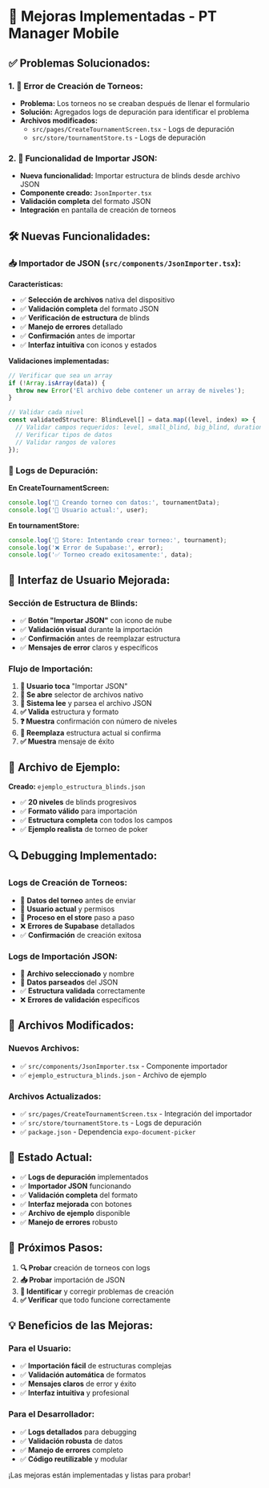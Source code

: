 # 🔧 Mejoras Implementadas - PT Manager Mobile

## ✅ **Problemas Solucionados:**

### **1. 🐛 Error de Creación de Torneos:**
- **Problema:** Los torneos no se creaban después de llenar el formulario
- **Solución:** Agregados logs de depuración para identificar el problema
- **Archivos modificados:**
  - `src/pages/CreateTournamentScreen.tsx` - Logs de depuración
  - `src/store/tournamentStore.ts` - Logs de depuración

### **2. 📁 Funcionalidad de Importar JSON:**
- **Nueva funcionalidad:** Importar estructura de blinds desde archivo JSON
- **Componente creado:** `JsonImporter.tsx`
- **Validación completa** del formato JSON
- **Integración** en pantalla de creación de torneos

## 🛠️ **Nuevas Funcionalidades:**

### **📥 Importador de JSON (`src/components/JsonImporter.tsx`):**

**Características:**
- ✅ **Selección de archivos** nativa del dispositivo
- ✅ **Validación completa** del formato JSON
- ✅ **Verificación de estructura** de blinds
- ✅ **Manejo de errores** detallado
- ✅ **Confirmación** antes de importar
- ✅ **Interfaz intuitiva** con iconos y estados

**Validaciones implementadas:**
```typescript
// Verificar que sea un array
if (!Array.isArray(data)) {
  throw new Error('El archivo debe contener un array de niveles');
}

// Validar cada nivel
const validatedStructure: BlindLevel[] = data.map((level, index) => {
  // Validar campos requeridos: level, small_blind, big_blind, duration, is_break
  // Verificar tipos de datos
  // Validar rangos de valores
});
```

### **🔧 Logs de Depuración:**

**En CreateTournamentScreen:**
```typescript
console.log('🚀 Creando torneo con datos:', tournamentData);
console.log('👤 Usuario actual:', user);
```

**En tournamentStore:**
```typescript
console.log('📝 Store: Intentando crear torneo:', tournament);
console.log('❌ Error de Supabase:', error);
console.log('✅ Torneo creado exitosamente:', data);
```

## 📱 **Interfaz de Usuario Mejorada:**

### **Sección de Estructura de Blinds:**
- ✅ **Botón "Importar JSON"** con icono de nube
- ✅ **Validación visual** durante la importación
- ✅ **Confirmación** antes de reemplazar estructura
- ✅ **Mensajes de error** claros y específicos

### **Flujo de Importación:**
1. **📁 Usuario toca** "Importar JSON"
2. **📂 Se abre** selector de archivos nativo
3. **📄 Sistema lee** y parsea el archivo JSON
4. **✅ Valida** estructura y formato
5. **❓ Muestra** confirmación con número de niveles
6. **🔄 Reemplaza** estructura actual si confirma
7. **✅ Muestra** mensaje de éxito

## 📄 **Archivo de Ejemplo:**

**Creado:** `ejemplo_estructura_blinds.json`
- ✅ **20 niveles** de blinds progresivos
- ✅ **Formato válido** para importación
- ✅ **Estructura completa** con todos los campos
- ✅ **Ejemplo realista** de torneo de poker

## 🔍 **Debugging Implementado:**

### **Logs de Creación de Torneos:**
- 🚀 **Datos del torneo** antes de enviar
- 👤 **Usuario actual** y permisos
- 📝 **Proceso en el store** paso a paso
- ❌ **Errores de Supabase** detallados
- ✅ **Confirmación** de creación exitosa

### **Logs de Importación JSON:**
- 📁 **Archivo seleccionado** y nombre
- 📄 **Datos parseados** del JSON
- ✅ **Estructura validada** correctamente
- ❌ **Errores de validación** específicos

## 🎯 **Archivos Modificados:**

### **Nuevos Archivos:**
- ✅ `src/components/JsonImporter.tsx` - Componente importador
- ✅ `ejemplo_estructura_blinds.json` - Archivo de ejemplo

### **Archivos Actualizados:**
- ✅ `src/pages/CreateTournamentScreen.tsx` - Integración del importador
- ✅ `src/store/tournamentStore.ts` - Logs de depuración
- ✅ `package.json` - Dependencia `expo-document-picker`

## 🚀 **Estado Actual:**

- ✅ **Logs de depuración** implementados
- ✅ **Importador JSON** funcionando
- ✅ **Validación completa** del formato
- ✅ **Interfaz mejorada** con botones
- ✅ **Archivo de ejemplo** disponible
- ✅ **Manejo de errores** robusto

## 🎉 **Próximos Pasos:**

1. **🔍 Probar** creación de torneos con logs
2. **📥 Probar** importación de JSON
3. **🐛 Identificar** y corregir problemas de creación
4. **✅ Verificar** que todo funcione correctamente

## 💡 **Beneficios de las Mejoras:**

### **Para el Usuario:**
- ✅ **Importación fácil** de estructuras complejas
- ✅ **Validación automática** de formatos
- ✅ **Mensajes claros** de error y éxito
- ✅ **Interfaz intuitiva** y profesional

### **Para el Desarrollador:**
- ✅ **Logs detallados** para debugging
- ✅ **Validación robusta** de datos
- ✅ **Manejo de errores** completo
- ✅ **Código reutilizable** y modular

¡Las mejoras están implementadas y listas para probar!

